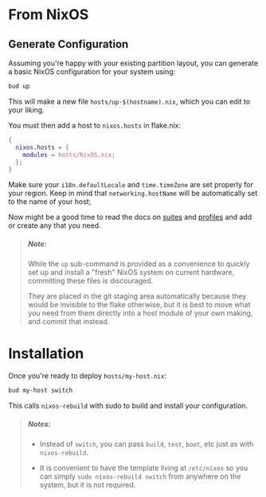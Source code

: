 # From NixOS

## Generate Configuration
Assuming you're happy with your existing partition layout, you can generate a
basic NixOS configuration for your system using:
```sh
bud up
```

This will make a new file `hosts/up-$(hostname).nix`, which you can edit to
your liking.

You must then add a host to `nixos.hosts` in flake.nix:
```nix
{
  nixos.hosts = {
    modules = hosts/NixOS.nix;
  };
}
```

Make sure your `i18n.defaultLocale` and `time.timeZone` are set properly for
your region. Keep in mind that `networking.hostName` will be automatically
set to the name of your host;

Now might be a good time to read the docs on [suites](../concepts/suites.md) and
[profiles](../concepts/profiles.md) and add or create any that you need.

> ##### _Note:_
> While the `up` sub-command is provided as a convenience to quickly set up and
> install a "fresh" NixOS system on current hardware, committing these files is
> discouraged.
>
> They are placed in the git staging area automatically because they would be
> invisible to the flake otherwise, but it is best to move what you need from
> them directly into a host module of your own making, and commit that instead.
# Installation

Once you're ready to deploy `hosts/my-host.nix`:
```sh
bud my-host switch
```


This calls `nixos-rebuild` with sudo to build and install your configuration.

> ##### _Notes:_
> - Instead of `switch`, you can pass `build`, `test`, `boot`, etc just as with
>   `nixos-rebuild`.
>
> - It is convenient to have the template living at `/etc/nixos` so you can
>   simply `sudo nixos-rebuild switch` from anywhere on the system, but it is
>   not required.

